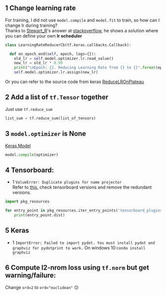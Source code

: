 ## 1 Change learning rate
For training, I did not use `model.compile` and `model.fit` to train, so how can I change lr during training? </br>
Thanks to [Stewart_R](https://stackoverflow.com/users/2455494/stewart-r)'s answer at [stackoverflow](https://stackoverflow.com/questions/57301698/how-to-change-a-learning-rate-for-adam-in-tf2), he shows a solution where you can define your own **lr scheduler** 
```python
class LearningRateReducerCb(tf.keras.callbacks.Callback):

  def on_epoch_end(self, epoch, logs={}):
    old_lr = self.model.optimizer.lr.read_value()
    new_lr = old_lr * 0.99
    print("\nEpoch: {}. Reducing Learning Rate from {} to {}".format(epoch, old_lr, new_lr))
    self.model.optimizer.lr.assign(new_lr)
```
Or you can refer to the source code from keras [ReduceLROnPlateau](https://github.com/keras-team/keras/blob/master/keras/callbacks/callbacks.py#L946)

## 2 Add a list of `tf.Tensor` together
Just use `tf.reduce_sum`
```python
list_sum = tf.reduce_sum(list_of_tensors)
```

## 3 `model.optimizer` is None
[Keras Model](https://keras.io/models/model/)
```python
model.compile(optimizer)
```

## 4 Tensorboard:
* 1 `ValueError: Duplicate plugins for name projector`</br>
Refer to [this](https://stackoverflow.com/a/58743709/10551119), check tensorboard versions and remove the redundant versions.
```python 
import pkg_resources

for entry_point in pkg_resources.iter_entry_points('tensorboard_plugins'):
    print(entry_point.dist)
```

## 5 Keras 
* 1 `ImportError: Failed to import pydot. You must install pydot and graphviz for pydotprint to work.`
On windows 10:`conda install graphviz`

## 6 Compute l2-nrom loss using `tf.norm` but get warning/failure:
Change `ord=2` to `ord="euclidean"`  :confused:


